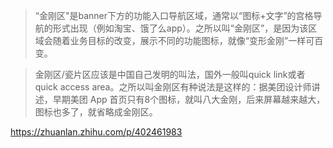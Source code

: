 > “金刚区"是banner下方的功能入口导航区域，通常以“图标+文字”的宫格导航的形式出现（例如淘宝、饿了么app）。之所以叫“金刚区”，是因为该区域会随着业务目标的改变，展示不同的功能图标，就像“变形金刚”一样可百变。

> 金刚区/瓷片区应该是中国自己发明的叫法，国外一般叫quick link或者quick access area。之所以叫金刚区有种说法是这样的：据美团设计师讲述，早期美团 App 首页只有8个图标，就叫八大金刚，后来屏幕越来越大，图标也多了，就省略成金刚区。

https://zhuanlan.zhihu.com/p/402461983